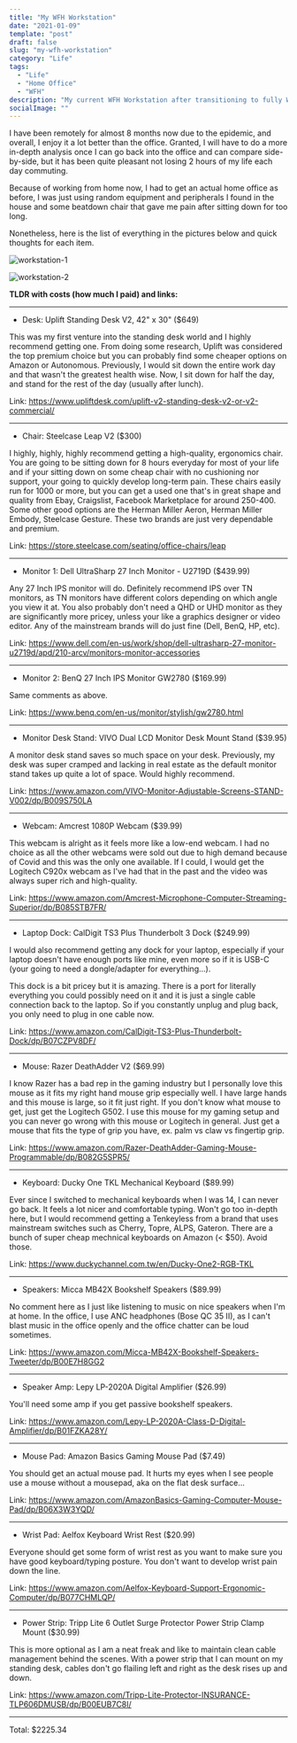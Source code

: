 ```yaml
---
title: "My WFH Workstation"
date: "2021-01-09"
template: "post"
draft: false
slug: "my-wfh-workstation"
category: "Life"
tags:
  - "Life"
  - "Home Office"
  - "WFH"
description: "My current WFH Workstation after transitioning to fully WFH due to Covid"
socialImage: ""
---
```


I have been remotely for almost 8 months now due to the epidemic, and overall, I enjoy it a lot better than the office. Granted, I will have to do a more in-depth analysis once I can go back into the office and can compare side-by-side, but it has been quite pleasant not losing 2 hours of my life each day commuting.

Because of working from home now, I had to get an actual home office as before, I was just using random equipment and peripherals I found in the house and some beatdown chair that gave me pain after sitting down for too long.

Nonetheless, here is the list of everything in the pictures below and quick thoughts for each item.

![workstation-1](/media/2021-01-09-workstation-1.jpeg)

![workstation-2](/media/2021-01-09-workstation-2.jpeg)

**TLDR with costs (how much I paid) and links:**

---

- Desk: Uplift Standing Desk V2, 42" x 30" ($649)

This was my first venture into the standing desk world and I highly recommend getting one. From doing some research, Uplift was considered the top premium choice but you can probably find some cheaper options on Amazon or Autonomous. Previously, I would sit down the entire work day and that wasn't the greatest health wise. Now, I sit down for half the day, and stand for the rest of the day (usually after lunch).

Link: https://www.upliftdesk.com/uplift-v2-standing-desk-v2-or-v2-commercial/

---

- Chair: Steelcase Leap V2 ($300)

I highly, highly, highly recommend getting a high-quality, ergonomics chair. You are going to be sitting down for 8 hours everyday for most of your life and if your sitting down on some cheap chair with no cushioning nor support, your going to quickly develop long-term pain. These chairs easily run for 1000 or more, but you can get a used one that's in great shape and quality from Ebay, Craigslist, Facebook Marketplace for around 250-400. Some other good options are the Herman Miller Aeron, Herman Miller Embody, Steelcase Gesture. These two brands are just very dependable and premium.

Link: https://store.steelcase.com/seating/office-chairs/leap

---

- Monitor 1: Dell UltraSharp 27 Inch Monitor - U2719D ($439.99)

Any 27 Inch IPS monitor will do. Definitely recommend IPS over TN monitors, as TN monitors have different colors depending on which angle you view it at. You also probably don't need a QHD or UHD monitor as they are significantly more pricey, unless your like a graphics designer or video editor. Any of the mainstream brands will do just fine (Dell, BenQ, HP, etc).

Link: https://www.dell.com/en-us/work/shop/dell-ultrasharp-27-monitor-u2719d/apd/210-arcv/monitors-monitor-accessories

---

- Monitor 2: BenQ 27 Inch IPS Monitor GW2780 ($169.99)

Same comments as above.

Link: https://www.benq.com/en-us/monitor/stylish/gw2780.html

---

- Monitor Desk Stand: VIVO Dual LCD Monitor Desk Mount Stand ($39.95)

A monitor desk stand saves so much space on your desk. Previously, my desk was super cramped and lacking in real estate as the default monitor stand takes up quite a lot of space. Would highly recommend.

Link: https://www.amazon.com/VIVO-Monitor-Adjustable-Screens-STAND-V002/dp/B009S750LA

---

- Webcam: Amcrest 1080P Webcam ($39.99)

This webcam is alright as it feels more like a low-end webcam. I had no choice as all the other webcams were sold out due to high demand because of Covid and this was the only one available. If I could, I would get the Logitech C920x webcam as I've had that in the past and the video was always super rich and high-quality.

Link: https://www.amazon.com/Amcrest-Microphone-Computer-Streaming-Superior/dp/B085STB7FR/

---

- Laptop Dock: CalDigit TS3 Plus Thunderbolt 3 Dock ($249.99)

I would also recommend getting any dock for your laptop, especially if your laptop doesn't have enough ports like mine, even more so if it is USB-C (your going to need a dongle/adapter for everything...).

This dock is a bit pricey but it is amazing. There is a port for literally everything you could possibly need on it and it is just a single cable connection back to the laptop. So if you constantly unplug and plug back, you only need to plug in one cable now.

Link: https://www.amazon.com/CalDigit-TS3-Plus-Thunderbolt-Dock/dp/B07CZPV8DF/

---

- Mouse: Razer DeathAdder V2 ($69.99)

I know Razer has a bad rep in the gaming industry but I personally love this mouse as it fits my right hand mouse grip especially well. I have large hands and this mouse is large, so it fit just right. If you don't know what mouse to get, just get the Logitech G502. I use this mouse for my gaming setup and you can never go wrong with this mouse or Logitech in general. Just get a mouse that fits the type of grip you have, ex. palm vs claw vs fingertip grip.

Link: https://www.amazon.com/Razer-DeathAdder-Gaming-Mouse-Programmable/dp/B082G5SPR5/

---

- Keyboard: Ducky One TKL Mechanical Keyboard ($89.99)

Ever since I switched to mechanical keyboards when I was 14, I can never go back. It feels a lot nicer and comfortable typing. Won't go too in-depth here, but I would recommend getting a Tenkeyless from a brand that uses mainstream switches such as Cherry, Topre, ALPS, Gateron. There are a bunch of super cheap mechnical keyboards on Amazon (< $50). Avoid those.

Link: https://www.duckychannel.com.tw/en/Ducky-One2-RGB-TKL

---

- Speakers: Micca MB42X Bookshelf Speakers ($89.99)

No comment here as I just like listening to music on nice speakers when I'm at home. In the office, I use ANC headphones (Bose QC 35 II), as I can't blast music in the office openly and the office chatter can be loud sometimes.

Link: https://www.amazon.com/Micca-MB42X-Bookshelf-Speakers-Tweeter/dp/B00E7H8GG2

---

- Speaker Amp: Lepy LP-2020A Digital Amplifier ($26.99)

You'll need some amp if you get passive bookshelf speakers.

Link: https://www.amazon.com/Lepy-LP-2020A-Class-D-Digital-Amplifier/dp/B01FZKA28Y/

---

- Mouse Pad: Amazon Basics Gaming Mouse Pad ($7.49)

You should get an actual mouse pad. It hurts my eyes when I see people use a mouse without a mousepad, aka on the flat desk surface...

Link: https://www.amazon.com/AmazonBasics-Gaming-Computer-Mouse-Pad/dp/B06X3W3YQD/

---

- Wrist Pad: Aelfox Keyboard Wrist Rest ($20.99)

Everyone should get some form of wrist rest as you want to make sure you have good keyboard/typing posture. You don't want to develop wrist pain down the line.

Link: https://www.amazon.com/Aelfox-Keyboard-Support-Ergonomic-Computer/dp/B077CHMLQP/

---

- Power Strip: Tripp Lite 6 Outlet Surge Protector Power Strip Clamp Mount ($30.99)

This is more optional as I am a neat freak and like to maintain clean cable management behind the scenes. With a power strip that I can mount on my standing desk, cables don't go flailing left and right as the desk rises up and down.

Link: https://www.amazon.com/Tripp-Lite-Protector-INSURANCE-TLP606DMUSB/dp/B00EUB7C8I/

---

Total: $2225.34
